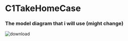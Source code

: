 # C1TakeHomeCase
### The model diagram that i will use (might change)


![download](https://user-images.githubusercontent.com/29152340/160234845-1f020eec-ce99-4989-a85a-b455489da53f.png)
